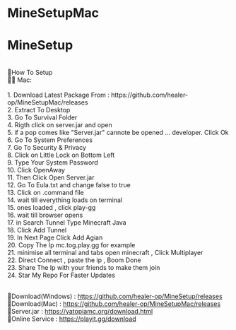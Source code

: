 # MineSetupMac
# MineSetup
<br />
🌴How To Setup<br />
👩‍💻 Mac: <br />
<br />
1. Download Latest Package From : https://github.com/healer-op/MineSetupMac/releases <br />
2. Extract To Desktop <br />
3. Go To Survival Folder <br />
4. Rigth click on server.jar and open <br />
5. if a pop comes like "Server.jar" cannote be opened ... developer. Click Ok <br />
6. Go To System Preferences  <br />
7. Go To Security & Privacy <br />
8. Click on Little Lock on Bottom Left <br />
9. Type Your System Password <br />
10. Click OpenAway <br />
11. Then Click Open Server.jar <br />
12. Go To Eula.txt and change false to true <br />
13. Click on .command file  <br />
14. wait till everything loads on terminal <br />
15. ones loaded , click play-gg <br />
16. wait till browser opens <br />
17. in Search Tunnel Type Minecraft Java <br />
18. Click Add Tunnel <br />
19. In Next Page Click Add Agian <br />
20. Copy The Ip mc.tog.play.gg for example <br />
21. minimise all terminal and tabs open minecraft , Click Multiplayer  <br />
22. Direct Connect , paste the ip , Boom Done <br />
23. Share The Ip with your friends to make them join <br />
24. Star My Repo For Faster Updates <br />
<br />

🔗Download(Windows) : https://github.com/healer-op/MineSetup/releases <br />
🔗Download(Mac) : https://github.com/healer-op/MineSetupMac/releases <br />
🔗Server.jar : https://yatopiamc.org/download.html <br />
🔗Online Service : https://playit.gg/download <br />
<br />
